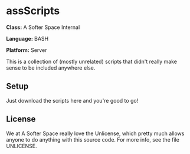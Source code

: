 # assScripts

**Class:** A Softer Space Internal

**Language:** BASH

**Platform:** Server

This is a collection of (mostly unrelated) scripts that didn't really make sense to be included anywhere else.

## Setup

Just download the scripts here and you're good to go!

## License

We at A Softer Space really love the Unlicense, which pretty much allows anyone to do anything with this source code.
For more info, see the file UNLICENSE.

